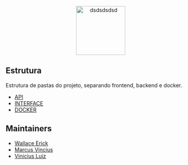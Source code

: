 <p align="center"><img src="https://i.ibb.co/sbk28Vd/dsdsdsdsd.png" alt="dsdsdsdsd" border="0" width="130"></p>

## Estrutura

Estrutura de pastas do projeto, separando frontend, backend e docker.

- [API](https://github.com/marcuscarvalho6/starter/tree/master/api)
- [INTERFACE](https://github.com/marcuscarvalho6/starter/tree/master/intercace)
- [DOCKER](https://github.com/marcuscarvalho6/starter/tree/master/docker)

## Maintainers

- [Wallace Erick](https://userinsights.com)
- [Marcus Vincius](https://www.fragrantica.com)
- [Vinicius Luiz](https://softonsofa.com/)